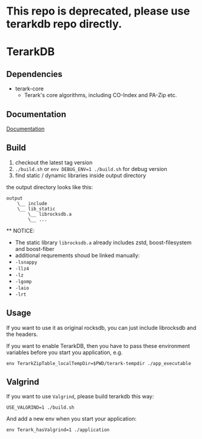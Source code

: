 # This repo is deprecated, please use terarkdb repo directly.

# TerarkDB

## Dependencies
- terark-core
  - Terark's core algorithms, including CO-Index and PA-Zip etc.

## Documentation
[Documentation](https://bytedance.feishu.cn/space/doc/doccnPkcQEZ10MmaIKZTow#)


## Build

1. checkout the latest tag version
2. `./build.sh` or `env DEBUG_ENV=1 ./build.sh` for debug version
3. find static / dynamic libraries inside output directory

the output directory looks like this:

```
output
    \__ include
    \__ lib_static
        \__ librocksdb.a
        \__ ...
```

** NOTICE:

- The static library `librocksdb.a` already includes zstd, boost-filesystem and boost-fiber
- additional requrements shoud be linked manually:
 - `-lsnappy`
 - `-llz4`
 - `-lz`
 - `-lgomp`
 - `-laio`
 - `-lrt`

## Usage
If you want to use it as original rocksdb, you can just include librocksdb and the headers.

If you want to enable TerarkDB, then you have to pass these environment variables before you start you application, e.g.


```
env TerarkZipTable_localTempDir=$PWD/terark-tempdir ./app_executable
```


## Valgrind
If you want to use `Valgrind`, please build terarkdb this way:

```
USE_VALGRIND=1 ./build.sh
```

And add a new env when you start your application:

```
env Terark_hasValgrind=1 ./application
```
